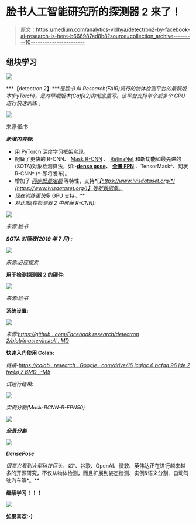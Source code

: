 # 脸书人工智能研究所的探测器 2 来了！

> 原文：<https://medium.com/analytics-vidhya/detectron2-by-facebook-ai-research-is-here-b666987ad8b8?source=collection_archive---------10----------------------->

## 组块学习

![](img/0852e517e361c7fd3336a09a615fb64c.png)

***【detectron 2】****是脸书 AI Research(FAIR)流行的物体检测平台的最新版本(PyTorch)，是对早期版本(Caffe2)的彻底重写。该平台支持单个或多个 GPU 进行快速训练* *。*

![](img/762dbdcb0657375e291356f16e71f840.png)

来源:脸书

***新增内容有:***

*   用 PyTorch 深度学习框架实现。
*   配备了更快的 R-CNN、 [Mask R-CNN](https://github.com/facebookresearch/maskrcnn-benchmark/) 、 [RetinaNet](https://github.com/facebookresearch/detectron2/blob/master/MODEL_ZOO.md) 和**新功能**如最先进的(SOTA)对象检测算法，如:-[**dense pose**](https://github.com/facebookresearch/Densepose)**、** [**全景 FPN**](https://github.com/facebookresearch/detectron2/blob/master/MODEL_ZOO.md) 、TensorMask^、网状 R-CNN^ (^-即将发布)。
*   增加了 [*同步批量定额*](https://github.com/vacancy/Synchronized-BatchNorm-PyTorch) 等特性，支持*[*【https://www.lvisdataset.org/*](https://www.lvisdataset.org/)】等新数据集。*
*   *现在训练更快*多 GPU 支持。**
*   *对比图(在检测器 2 中屏蔽 R-CNN):*

*![](img/a9e92ebbea4cda78d6c64de234d83551.png)*

*来源:脸书*

****SOTA 对照表(2019 年 7 月)*** *:**

*![](img/1f591332e0fee4f43c4a4952e202742d.png)*

*来源:必应搜索*

****用于检测探测器 2 的硬件:****

*![](img/23ecbf2489c750fde604c31cb86cbeba.png)*

*来源:脸书*

****系统设置:****

*![](img/52ca54a5af53bbd9d1108449058190dc.png)*

*来源:[https://github . com/Facebook research/detectron 2/blob/master/install . MD](https://github.com/facebookresearch/detectron2/blob/master/INSTALL.md)*

****快速入门使用 Colab:****

*链接-[https://colab . research . Google . com/drive/16 jcajoc 6 bcfaq 96 jde 2 hwtxj 7 BMD _-M5](https://colab.research.google.com/drive/16jcaJoc6bCFAQ96jDe2HwtXj7BMD_-m5)*

*试运行结果:*

*![](img/38e6a205f810f2feeba41a400a33fc0b.png)*

*实例分割(Mask-RCNN-R-FPN50)*

*![](img/6f933a1f395599e5d08f203743560a0a.png)*

***全景分割***

*![](img/fdbab9c19c4dfe744da603e54af95e20.png)*

***DensePose***

*很高兴看到大型科技巨头，如**、谷歌、OpenAI、微软、英伟达正在进行越来越多的开源研究，不仅从物体检测，而且扩展到姿态检测、实例&语义分割、自动驾驶汽车等*。**

**继续学习！！！**

**![](img/a403071de72f5016c09579dd05ae2de9.png)**

**如果喜欢:-)**